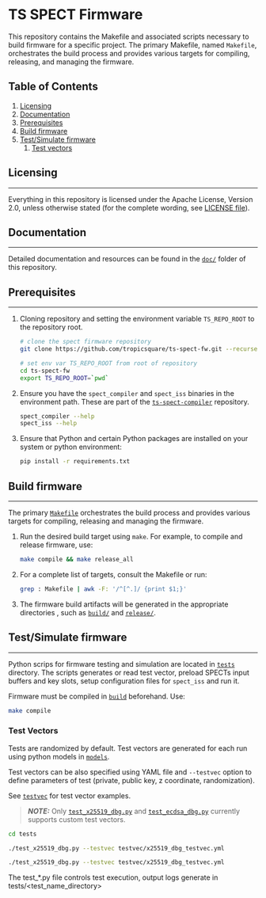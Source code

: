 # TS SPECT Firmware

This repository contains the Makefile and associated scripts necessary to build firmware for a specific project. The primary Makefile, named `Makefile`, orchestrates the build process and provides various targets for compiling, releasing, and managing the firmware.

## Table of Contents

1. [Licensing](#license)
2. [Documentation](#doc)
3. [Prerequisites](#prereq)
4. [Build firmware](#fwbuild)
5. [Test/Simulate firmware](#fwtestsim)
   1. [Test vectors](#testvec)


## Licensing <a name="license"></a>
---
Everything in this repository is licensed under the Apache License, Version 2.0, unless otherwise stated (for the complete wording, see [LICENSE file](LICENSE)).

## Documentation <a name="doc"></a>
---
Detailed documentation and resources can be found in the [`doc/`](doc/) folder
of this repository.

## Prerequisites <a name="prereq"></a>
---
1. Cloning repository and setting the environment variable `TS_REPO_ROOT` to the repository root.

   ```bash
   # clone the spect firmware repository 
   git clone https://github.com/tropicsquare/ts-spect-fw.git --recurse-submodules

   # set env var TS_REPO_ROOT from root of repository
   cd ts-spect-fw
   export TS_REPO_ROOT=`pwd`
   ```

2. Ensure you have the `spect_compiler` and `spect_iss` binaries in the environment path. These are part
of the [`ts-spect-compiler`](https://github.com/tropicsquare/ts-spect-compiler)
repository.

   ```bash
   spect_compiler --help
   spect_iss --help
   ```

3. Ensure that Python and certain Python packages are installed on your system or python environment:
   ```bash
   pip install -r requirements.txt
   ```

## Build firmware <a name="fwbuild"></a>
---
The primary [`Makefile`](Makefile) orchestrates the build process and provides
various targets for compiling, releasing and managing the firmware.


1. Run the desired build target using `make`. For example, to compile and
release firmware, use:

   ```bash
   make compile && make release_all
   ```

2. For a complete list of targets, consult the Makefile or run:
   ```bash
   grep : Makefile | awk -F: '/^[^.]/ {print $1;}'
   ```

3. The firmware build artifacts will be generated in the appropriate directories
, such as [`build/`](build/) and [`release/`](release/).

## Test/Simulate firmware <a name="fwtestsim"></a>
---
Python scrips for firmware testing and simulation are located in [`tests`](tests) directory. The scripts generates or read test vector, preload SPECTs input buffers and key slots, setup configuration files for `spect_iss` and run it.

Firmware must be compiled in [`build`](build) beforehand. Use:

   ```bash
   make compile
   ```

### Test Vectors <a name="testvec"></a>

Tests are randomized by default. Test vectors are generated for each run using python models in [`models`](tests/models). 

Test vectors can be also specified using YAML file and `--testvec` option to define parameters of test (private, public key, z coordinate, randomization). 

See [`testvec`](tests/testvec) for test vector examples.

> **_NOTE:_** Only [`test_x25519_dbg.py`](tests/test_x25519_dbg.py) and [`test_ecdsa_dbg.py`](tests/test_ecdsa_dbg.py) currently supports custom test vectors.


   ```bash
   cd tests
   ```
   
   ```bash
   ./test_x25519_dbg.py --testvec testvec/x25519_dbg_testvec.yml
   ```

   ```bash
   ./test_x25519_dbg.py --testvec testvec/x25519_dbg_testvec.yml
   ```

   The test_*.py file controls test execution, output logs generate in tests/<test_name_directory> 
